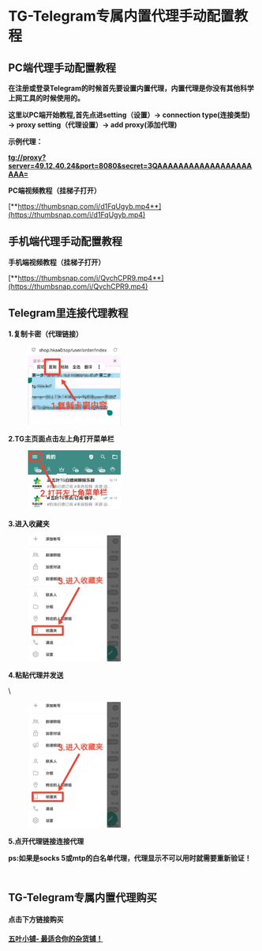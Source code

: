 # TG-Telegram专属内置代理手动配置教程

## PC端代理手动配置教程 <a href="#pc-e7-ab-af-e4-bb-a3-e7-90-86-e6-89-8b-e5-8a-a8-e9-85-8d-e7-bd-ae-e6-95-99-e7-a8-8b" id="pc-e7-ab-af-e4-bb-a3-e7-90-86-e6-89-8b-e5-8a-a8-e9-85-8d-e7-bd-ae-e6-95-99-e7-a8-8b"></a>

**在注册或登录Telegram的时候首先要设置内置代理，内置代理是你没有其他科学上网工具的时候使用的。**

**这里以PC端开始教程,首先点进setting（设置）→ connection type(连接类型) → proxy setting（代理设置）→ add proxy(添加代理)**

**示例代理：**

[**tg://proxy?server=49.12.40.24\&port=8080\&secret=3QAAAAAAAAAAAAAAAAAAAAA=**](https://t.me/proxy?server=49.12.40.24\&port=8080\&secret=3QAAAAAAAAAAAAAAAAAAAAA=)

**PC端视频教程（挂梯子打开）**

[**https://thumbsnap.com/i/d1FqUgyb.mp4**](https://thumbsnap.com/i/d1FqUgyb.mp4)

## 手机端代理手动配置教程 <a href="#e6-89-8b-e6-9c-ba-e7-ab-af-e4-bb-a3-e7-90-86-e6-89-8b-e5-8a-a8-e9-85-8d-e7-bd-ae-e6-95-99-e7-a8-8b" id="e6-89-8b-e6-9c-ba-e7-ab-af-e4-bb-a3-e7-90-86-e6-89-8b-e5-8a-a8-e9-85-8d-e7-bd-ae-e6-95-99-e7-a8-8b"></a>

**手机端视频教程（挂梯子打开）**

[**https://thumbsnap.com/i/QvchCPR9.mp4**](https://thumbsnap.com/i/QvchCPR9.mp4)

## Telegram里连接代理教程 <a href="#telegram-e9-87-8c-e8-bf-9e-e6-8e-a5-e4-bb-a3-e7-90-86-e6-95-99-e7-a8-8b" id="telegram-e9-87-8c-e8-bf-9e-e6-8e-a5-e4-bb-a3-e7-90-86-e6-95-99-e7-a8-8b"></a>

**1.复制卡密（代理链接）**

<figure><img src="../.gitbook/assets/image.png" alt="" width="188"><figcaption></figcaption></figure>

**2.TG主页面点击左上角打开菜单栏**

<figure><img src="../.gitbook/assets/image (1).png" alt="" width="188"><figcaption></figcaption></figure>

**3.进入收藏夹**

<figure><img src="../.gitbook/assets/image (2).png" alt="" width="188"><figcaption></figcaption></figure>

**4.粘贴代理并发送**

\


<figure><img src="../.gitbook/assets/image (3).png" alt="" width="188"><figcaption></figcaption></figure>

**5.点开代理链接连接代理**

**ps:如果是socks 5或mtp的白名单代理，代理显示不可以用时就需要重新验证！**

\
**TG-Telegram专属内置代理购买** <a href="#tg-telegram-e4-b8-93-e5-b1-9e-e5-86-85-e7-bd-ae-e4-bb-a3-e7-90-86-e8-b4-a-d-e4-b9-b0" id="tg-telegram-e4-b8-93-e5-b1-9e-e5-86-85-e7-bd-ae-e4-bb-a3-e7-90-86-e8-b4-a-d-e4-b9-b0"></a>
----------------------------------------------------------------------------------------------------------------------------------------------------------------------------------------------------------------------

#### **点击下方链接购买** <a href="#e7-82-b9-e5-87-bb-e4-b8-8b-e6-96-b9-e9-93-be-e6-8e-a5-e8-b4-a-d-e4-b9-b0" id="e7-82-b9-e5-87-bb-e4-b8-8b-e6-96-b9-e9-93-be-e6-8e-a5-e8-b4-a-d-e4-b9-b0"></a>

[**五叶小铺- 最适合你的杂货铺！**](https://hkaa0.shop/)
